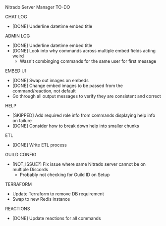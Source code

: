 Nitrado Server Manager TO-DO

CHAT LOG
- [DONE] Underline datetime embed title

ADMIN LOG
- [DONE] Underline datetime embed title
- [DONE] Look into why commands across multiple embed fields acting weird
	- Wasn't combinging commands for the same user for first message

EMBED UI
- [DONE] Swap out images on embeds
- [DONE] Change embed images to be passed from the command/reaction, not default
- Go through all output messages to verify they are consistent and correct

HELP
- [SKIPPED] Add required role info from commands displaying help info on failure
- [DONE] Consider how to break down help into smaller chunks

ETL
- [DONE] Write ETL process

GUILD CONFIG
- [NOT_ISSUE?] Fix issue where same Nitrado server cannot be on multiple Discords
	- Probably not checking for Guild ID on Setup

TERRAFORM
- Update Terraform to remove DB requirement
- Swap to new Redis instance

REACTIONS
- [DONE] Update reactions for all commands
